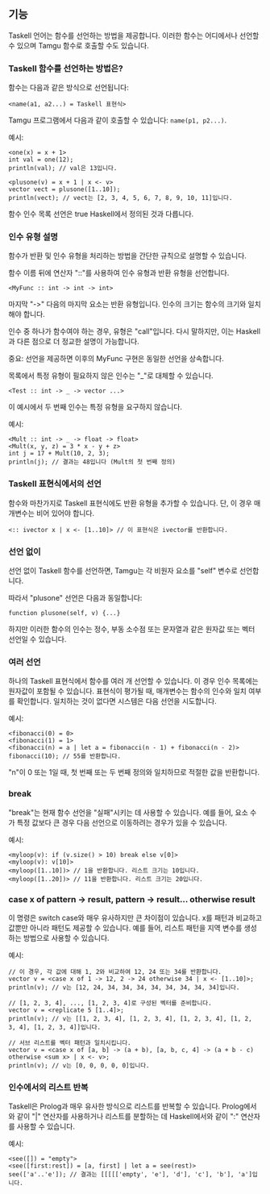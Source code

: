 ## 기능

Taskell 언어는 함수를 선언하는 방법을 제공합니다. 이러한 함수는 어디에서나 선언할 수 있으며 Tamgu 함수로 호출할 수도 있습니다.

### Taskell 함수를 선언하는 방법은?

함수는 다음과 같은 방식으로 선언됩니다:

```taskell
<name(a1, a2...) = Taskell 표현식>
```

Tamgu 프로그램에서 다음과 같이 호출할 수 있습니다: `name(p1, p2...)`.

예시:

```taskell
<one(x) = x + 1>
int val = one(12);
println(val); // val은 13입니다.

<plusone(v) = x + 1 | x <- v>
vector vect = plusone([1..10]);
println(vect); // vect는 [2, 3, 4, 5, 6, 7, 8, 9, 10, 11]입니다.
```

함수 인수 목록 선언은 true Haskell에서 정의된 것과 다릅니다.

### 인수 유형 설명

함수가 반환 및 인수 유형을 처리하는 방법을 간단한 규칙으로 설명할 수 있습니다.

함수 이름 뒤에 연산자 "::"를 사용하여 인수 유형과 반환 유형을 선언합니다.

```taskell
<MyFunc :: int -> int -> int>
```

마지막 "->" 다음의 마지막 요소는 반환 유형입니다. 인수의 크기는 함수의 크기와 일치해야 합니다.

인수 중 하나가 함수여야 하는 경우, 유형은 "call"입니다. 다시 말하지만, 이는 Haskell과 다른 점으로 더 정교한 설명이 가능합니다.

중요: 선언을 제공하면 이후의 MyFunc 구현은 동일한 선언을 상속합니다.

목록에서 특정 유형이 필요하지 않은 인수는 "_"로 대체할 수 있습니다.

```taskell
<Test :: int -> _ -> vector ...>
```

이 예시에서 두 번째 인수는 특정 유형을 요구하지 않습니다.

예시:

```taskell
<Mult :: int -> _ -> float -> float>
<Mult(x, y, z) = 3 * x - y + z>
int j = 17 + Mult(10, 2, 3);
println(j); // 결과는 48입니다 (Mult의 첫 번째 정의)
```

### Taskell 표현식에서의 선언

함수와 마찬가지로 Taskell 표현식에도 반환 유형을 추가할 수 있습니다. 단, 이 경우 매개변수는 비어 있어야 합니다.

```taskell
<:: ivector x | x <- [1..10]> // 이 표현식은 ivector를 반환합니다.
```

### 선언 없이

선언 없이 Taskell 함수를 선언하면, Tamgu는 각 비원자 요소를 "self" 변수로 선언합니다.

따라서 "plusone" 선언은 다음과 동일합니다:

```taskell
function plusone(self, v) {...}
```

하지만 이러한 함수의 인수는 정수, 부동 소수점 또는 문자열과 같은 원자값 또는 벡터 선언일 수 있습니다.

### 여러 선언

하나의 Taskell 표현식에서 함수를 여러 개 선언할 수 있습니다. 이 경우 인수 목록에는 원자값이 포함될 수 있습니다. 표현식이 평가될 때, 매개변수는 함수의 인수와 일치 여부를 확인합니다. 일치하는 것이 없다면 시스템은 다음 선언을 시도합니다.

예시:

```taskell
<fibonacci(0) = 0>
<fibonacci(1) = 1>
<fibonacci(n) = a | let a = fibonacci(n - 1) + fibonacci(n - 2)>
fibonacci(10); // 55를 반환합니다.
```

"n"이 0 또는 1일 때, 첫 번째 또는 두 번째 정의와 일치하므로 적절한 값을 반환합니다.

### break

"break"는 현재 함수 선언을 "실패"시키는 데 사용할 수 있습니다. 예를 들어, 요소 수가 특정 값보다 큰 경우 다음 선언으로 이동하려는 경우가 있을 수 있습니다.

예시:

```taskell
<myloop(v): if (v.size() > 10) break else v[0]>
<myloop(v): v[10]>
<myloop([1..10])> // 1을 반환합니다. 리스트 크기는 10입니다.
<myloop([1..20])> // 11을 반환합니다. 리스트 크기는 20입니다.
```

### case x of pattern -> result, pattern -> result... otherwise result

이 명령은 switch case와 매우 유사하지만 큰 차이점이 있습니다. x를 패턴과 비교하고 값뿐만 아니라 패턴도 제공할 수 있습니다. 예를 들어, 리스트 패턴을 지역 변수를 생성하는 방법으로 사용할 수 있습니다.

예시:

```taskell
// 이 경우, 각 값에 대해 1, 2와 비교하여 12, 24 또는 34를 반환합니다.
vector v = <case x of 1 -> 12, 2 -> 24 otherwise 34 | x <- [1..10]>;
println(v); // v는 [12, 24, 34, 34, 34, 34, 34, 34, 34, 34]입니다.

// [1, 2, 3, 4], ..., [1, 2, 3, 4]로 구성된 벡터를 준비합니다.
vector v = <replicate 5 [1..4]>;
println(v); // v는 [[1, 2, 3, 4], [1, 2, 3, 4], [1, 2, 3, 4], [1, 2, 3, 4], [1, 2, 3, 4]]입니다.

// 서브 리스트를 벡터 패턴과 일치시킵니다.
vector v = <case x of [a, b] -> (a + b), [a, b, c, 4] -> (a + b - c) otherwise <sum x> | x <- v>;
println(v); // v는 [0, 0, 0, 0, 0]입니다.
```

### 인수에서의 리스트 반복

Taskell은 Prolog과 매우 유사한 방식으로 리스트를 반복할 수 있습니다. Prolog에서와 같이 "|" 연산자를 사용하거나 리스트를 분할하는 데 Haskell에서와 같이 ":" 연산자를 사용할 수 있습니다.

예시:

```taskell
<see([]) = "empty">
<see([first:rest]) = [a, first] | let a = see(rest)>
see(['a'..'e']); // 결과는 [[[[['empty', 'e'], 'd'], 'c'], 'b'], 'a']입니다.
```